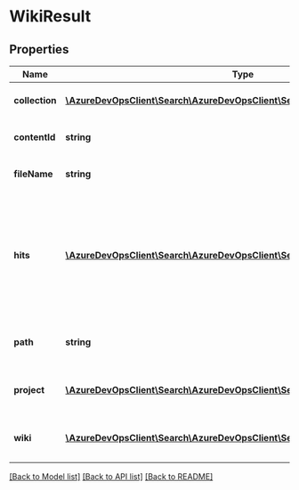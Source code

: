 # WikiResult

## Properties
Name | Type | Description | Notes
------------ | ------------- | ------------- | -------------
**collection** | [**\AzureDevOpsClient\Search\AzureDevOpsClient\Search\Model\Collection**](Collection.md) | Collection of the result file. | [optional] 
**contentId** | **string** | ContentId of the result file. | [optional] 
**fileName** | **string** | Name of the result file. | [optional] 
**hits** | [**\AzureDevOpsClient\Search\AzureDevOpsClient\Search\Model\WikiHit[]**](WikiHit.md) | Highlighted snippets of fields that match the search request. The list is sorted by relevance of the snippets. | [optional] 
**path** | **string** | Path at which result file is present. | [optional] 
**project** | [**\AzureDevOpsClient\Search\AzureDevOpsClient\Search\Model\ProjectReference**](ProjectReference.md) | Project details of the wiki document. | [optional] 
**wiki** | [**\AzureDevOpsClient\Search\AzureDevOpsClient\Search\Model\Wiki**](Wiki.md) | Wiki information for the result. | [optional] 

[[Back to Model list]](../README.md#documentation-for-models) [[Back to API list]](../README.md#documentation-for-api-endpoints) [[Back to README]](../README.md)


